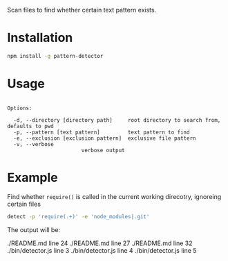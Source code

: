 Scan files to find whether certain text pattern exists.

# Installation

```bash
npm install -g pattern-detector
```

# Usage

```basg

Options:

  -d, --directory [directory path]     root directory to search from, defaults to pwd
  -p, --pattern [text pattern]         text pattern to find
  -e, --exclusion [exclusion pattern]  exclusive file pattern
  -v, --verbose  
                        verbose output
```

# Example 

Find whether `require()` is called in the current working direcotry, ignoreing certain files

```bash
detect -p 'require(.+)' -e 'node_modules|.git'
```

The output will be:

./README.md line 24
./README.md line 27
./README.md line 32
./bin/detector.js line 3
./bin/detector.js line 4
./bin/detector.js line 5


